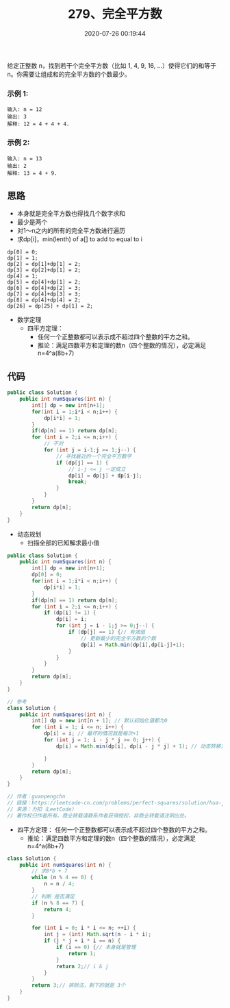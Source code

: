 ﻿---
title: 279、完全平方数
categories:
- leetcode
tags:
  - null
date: 2020-07-26 00:19:44
---

给定正整数 n，找到若干个完全平方数（比如 1, 4, 9, 16, ...）使得它们的和等于 n。你需要让组成和的完全平方数的个数最少。

### 示例 1:
```
输入: n = 12
输出: 3 
解释: 12 = 4 + 4 + 4.
```
### 示例 2:
```
输入: n = 13
输出: 2
解释: 13 = 4 + 9.
```
<!-- 来源：力扣（LeetCode）
链接：https://leetcode-cn.com/problems/perfect-squares
著作权归领扣网络所有。商业转载请联系官方授权，非商业转载请注明出处。 -->

## 思路
- 本身就是完全平方数也得找几个数字求和
- 最少是两个
- 对1～n之内的所有的完全平方数进行遍历
- 求dp[i]，min(lenth) of a[] to add to equal to i
```
dp[0] = 0;
dp[1] = 1;
dp[2] = dp[1]+dp[1] = 2;
dp[3] = dp[2]+dp[1] = 2;
dp[4] = 1;
dp[5] = dp[4]+dp[1] = 2;
dp[6] = dp[4]+dp[2] = 3;
dp[7] = dp[4]+dp[3] = 3;
dp[8] = dp[4]+dp[4] = 2;
dp[26] = dp[25] + dp[1] = 2;
```
- 数学定理
  - 四平方定理： 
    - 任何一个正整数都可以表示成不超过四个整数的平方之和。 
    - 推论：满足四数平方和定理的数n（四个整数的情况），必定满足 n=4^a(8b+7)

## 代码
```java
public class Solution {
    public int numSquares(int n) {
        int[] dp = new int[n+1];
        for(int i = 1;i*i < n;i++) {
            dp[i*i] = 1;
        }
        if(dp[n] == 1) return dp[n];
        for (int i = 2;i <= n;i++) {
            // 不对
            for (int j = i-1;j >= 1;j--) {
                // 寻找最近的一个完全平方数字
                if (dp[j] == 1) {
                    // i-j <= j 一定成立
                    dp[i] = dp[j] + dp[i-j];
                    break;
                }
            }
        }
        return dp[n];
    }
}

```
- 动态规划
  - 扫描全部的已知解求最小值
```java
public class Solution {
    public int numSquares(int n) {
        int[] dp = new int[n+1];
        dp[0] = 0;
        for(int i = 1;i*i < n;i++) {
            dp[i*i] = 1;
        }
        if(dp[n] == 1) return dp[n];
        for (int i = 2;i <= n;i++) {
            if (dp[i] != 1) {
                dp[i] = i;
                for (int j = i - 1;j >= 0;j--) {
                    if (dp[j] == 1) {// 有效值
                        // 更新最少的完全平方数的个数
                        dp[i] = Math.min(dp[i],dp[i-j]+1);
                    }
                }
            }
        }
        return dp[n];
    }
}

// 参考
class Solution {
    public int numSquares(int n) {
        int[] dp = new int[n + 1]; // 默认初始化值都为0
        for (int i = 1; i <= n; i++) {
            dp[i] = i; // 最坏的情况就是每次+1
            for (int j = 1; i - j * j >= 0; j++) { 
                dp[i] = Math.min(dp[i], dp[i - j * j] + 1); // 动态转移方程

            }
        }
        return dp[n];
    }
}

// 作者：guanpengchn
// 链接：https://leetcode-cn.com/problems/perfect-squares/solution/hua-jie-suan-fa-279-wan-quan-ping-fang-shu-by-guan/
// 来源：力扣（LeetCode）
// 著作权归作者所有。商业转载请联系作者获得授权，非商业转载请注明出处。
```
- 四平方定理： 任何一个正整数都可以表示成不超过四个整数的平方之和。 
  - 推论：满足四数平方和定理的数n（四个整数的情况），必定满足 n=4^a(8b+7)
```java
class Solution {
    public int numSquares(int n) {
        // 求8*b + 7
        while (n % 4 == 0) {
            n = n / 4;
        }
        // 判断 是否满足
        if (n % 8 == 7) {
            return 4;
        }

        for (int i = 0; i * i <= n; ++i) {
            int j = (int) Math.sqrt(n - i * i);
            if (j * j + i * i == n) {
                if (i == 0) {// 本身就是管理
                    return 1;
                }
                return 2;// i & j
            }
        }
        return 3;// 排除法，剩下的就是 3个
    }
}
```